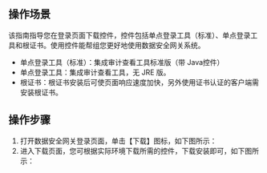 ## 操作场景

该指南指导您在登录页面下载控件，控件包括单点登录工具（标准）、单点登录工具和根证书。使用控件能帮组您更好地使用数据安全网关系统。
- 单点登录工具（标准）：集成审计查看工具标准版（带 Java控件）
- 单点登录工具：集成审计查看工具，无 JRE 版。
- 根证书：根证书安装后可使页面响应速度加快，另外使用证书认证的客户端需安装根证书。


## 操作步骤
1. 打开数据安全网关登录页面，单击【下载】图标，如下图所示：
2. 进入下载页面，您可根据实际环境下载所需的控件，下载安装即可，如下图所示：
